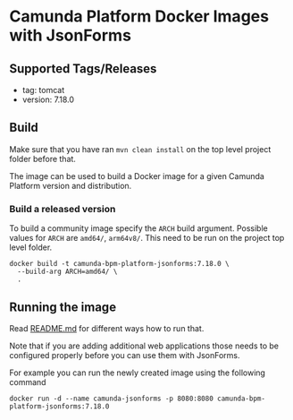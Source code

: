 # Camunda Platform Docker Images with JsonForms

## Supported Tags/Releases

- tag: tomcat
- version: 7.18.0

## Build
Make sure that you have ran ```mvn clean install``` on the top level project folder before that.

The image can be used to build a Docker image for a given Camunda Platform
version and distribution.

### Build a released version

To build a community image specify the `ARCH` build
argument. Possible values for `ARCH` are `amd64/`, `arm64v8/`.
This need to be run on the project top level folder.

```
docker build -t camunda-bpm-platform-jsonforms:7.18.0 \
  --build-arg ARCH=amd64/ \
  .
```
## Running the image

Read [README.md](https://github.com/camunda/docker-camunda-bpm-platform/blob/7.16/README.md) for different ways how to run that. 

Note that if you are adding additional web applications those needs to be configured properly before you can use them with JsonForms.

For example you can run the newly created image using the following command

```
docker run -d --name camunda-jsonforms -p 8080:8080 camunda-bpm-platform-jsonforms:7.18.0
```